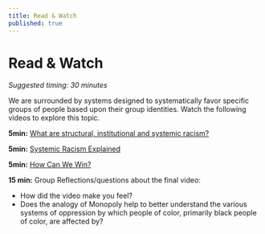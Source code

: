 ```yaml
---
title: Read & Watch
published: true
---
```


# Read & Watch
_Suggested timing: 30 minutes_

We are surrounded by systems designed to systematically favor specific groups of people based upon their group identities. Watch the following videos to explore this topic.

**5min:** [What are structural, institutional and systemic racism?](https://www.youtube.com/watch?v=GtOOj5YvMyc&ab_channel=ABC7NewsBayArea)

**5min:** [Systemic Racism Explained](https://www.youtube.com/watch?v=YrHIQIO_bdQ&ab_channel=act.tv)

**5min:** [How Can We Win?](https://www.youtube.com/watch?v=sb9_qGOa9Go)

**15 min:** Group Reflections/questions about the final video:
*   How did the video make you feel?
*   Does the analogy of Monopoly help to better understand the various systems of oppression by which people of color, primarily black people of color, are affected by?
